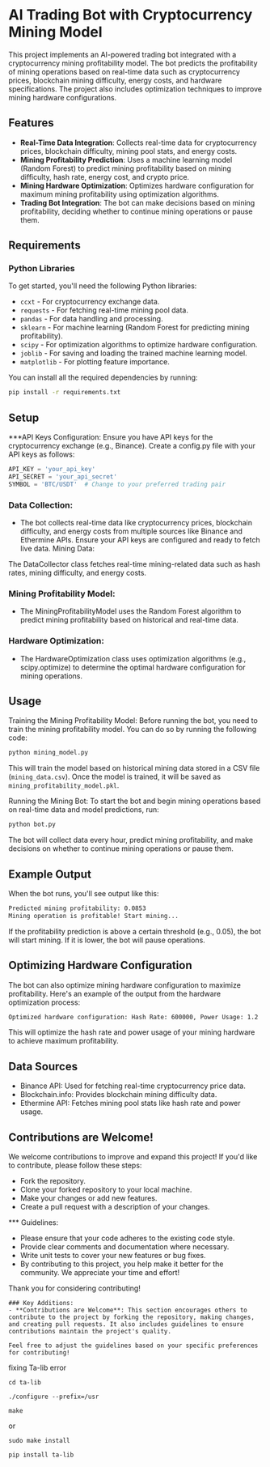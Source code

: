 # AI Trading Bot with Cryptocurrency Mining Model

This project implements an AI-powered trading bot integrated with a cryptocurrency mining profitability model. The bot predicts the profitability of mining operations based on real-time data such as cryptocurrency prices, blockchain mining difficulty, energy costs, and hardware specifications. The project also includes optimization techniques to improve mining hardware configurations.

## Features
- **Real-Time Data Integration**: Collects real-time data for cryptocurrency prices, blockchain difficulty, mining pool stats, and energy costs.
- **Mining Profitability Prediction**: Uses a machine learning model (Random Forest) to predict mining profitability based on mining difficulty, hash rate, energy cost, and crypto price.
- **Mining Hardware Optimization**: Optimizes hardware configuration for maximum mining profitability using optimization algorithms.
- **Trading Bot Integration**: The bot can make decisions based on mining profitability, deciding whether to continue mining operations or pause them.

## Requirements

### Python Libraries
To get started, you'll need the following Python libraries:
- `ccxt` - For cryptocurrency exchange data.
- `requests` - For fetching real-time mining pool data.
- `pandas` - For data handling and processing.
- `sklearn` - For machine learning (Random Forest for predicting mining profitability).
- `scipy` - For optimization algorithms to optimize hardware configuration.
- `joblib` - For saving and loading the trained machine learning model.
- `matplotlib` - For plotting feature importance.

You can install all the required dependencies by running:

```bash
pip install -r requirements.txt

```
## Setup
***API Keys Configuration:
Ensure you have API keys for the cryptocurrency exchange (e.g., Binance). Create a config.py file with your API keys as follows:
```python
API_KEY = 'your_api_key'
API_SECRET = 'your_api_secret'
SYMBOL = 'BTC/USDT'  # Change to your preferred trading pair

```
### Data Collection:

- The bot collects real-time data like cryptocurrency prices, blockchain difficulty, and energy costs from multiple sources like Binance and Ethermine APIs. Ensure your API keys are configured and ready to fetch live data.
Mining Data:

The DataCollector class fetches real-time mining-related data such as hash rates, mining difficulty, and energy costs.

### Mining Profitability Model:

- The MiningProfitabilityModel uses the Random Forest algorithm to predict mining profitability based on historical and real-time data.

### Hardware Optimization:

- The HardwareOptimization class uses optimization algorithms (e.g., scipy.optimize) to determine the optimal hardware configuration for mining operations.

## Usage
 Training the Mining Profitability Model: Before running the bot, you need to train the mining profitability model. You can do so by running the following code:
```bash
python mining_model.py
```
This will train the model based on historical mining data stored in a CSV file (`mining_data.csv`). Once the model is trained, it will be saved as `mining_profitability_model.pkl`.

Running the Mining Bot: To start the bot and begin mining operations based on real-time data and model predictions, run:
```bash
python bot.py
```
The bot will collect data every hour, predict mining profitability, and make decisions on whether to continue mining operations or pause them.

## Example Output
When the bot runs, you'll see output like this:
```bash
Predicted mining profitability: 0.0853
Mining operation is profitable! Start mining...
```
If the profitability prediction is above a certain threshold (e.g., 0.05), the bot will start mining. If it is lower, the bot will pause operations.

## Optimizing Hardware Configuration
The bot can also optimize mining hardware configuration to maximize profitability. Here's an example of the output from the hardware optimization process:
```bash
Optimized hardware configuration: Hash Rate: 600000, Power Usage: 1.2
```
This will optimize the hash rate and power usage of your mining hardware to achieve maximum profitability.

## Data Sources
- Binance API: Used for fetching real-time cryptocurrency price data.
- Blockchain.info: Provides blockchain mining difficulty data.
- Ethermine API: Fetches mining pool stats like hash rate and power usage.

## Contributions are Welcome!
We welcome contributions to improve and expand this project! If you'd like to contribute, please follow these steps:

- Fork the repository.
- Clone your forked repository to your local machine.
- Make your changes or add new features.
- Create a pull request with a description of your changes.

*** Guidelines:
- Please ensure that your code adheres to the existing code style.
- Provide clear comments and documentation where necessary.
- Write unit tests to cover your new features or bug fixes.
- By contributing to this project, you help make it better for the community. We appreciate your time and effort!

Thank you for considering contributing!

```
### Key Additions:
- **Contributions are Welcome**: This section encourages others to contribute to the project by forking the repository, making changes, and creating pull requests. It also includes guidelines to ensure contributions maintain the project's quality.

Feel free to adjust the guidelines based on your specific preferences for contributing!
```

fixing Ta-lib error
```
cd ta-lib
```
```
./configure --prefix=/usr 
```
```
make
```
or
```
sudo make install
```
```
pip install ta-lib
```